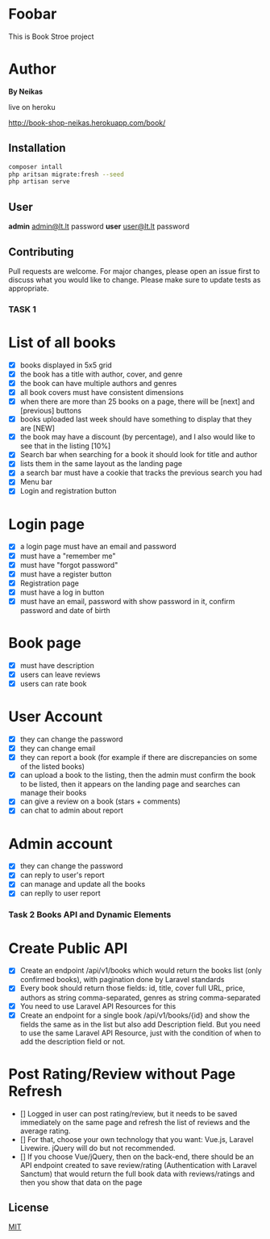 # Foobar

This is Book Stroe project

# Author

 **By Neikas**

live on heroku

http://book-shop-neikas.herokuapp.com/book/

## Installation

```bash
composer intall
php aritsan migrate:fresh --seed
php artisan serve
```
## User

**admin**
admin@lt.lt
password
**user**
user@lt.lt
password

## Contributing
Pull requests are welcome. For major changes, please open an issue first to discuss what you would like to change.
Please make sure to update tests as appropriate.

### TASK 1

# List of all books
- [x] books displayed in 5x5 grid
- [x] the book has a title with author, cover, and genre
- [x] the book can have multiple authors and genres
- [x] all book covers must have consistent dimensions
- [x] when there are more than 25 books on a page, there will be [next] and [previous] buttons
- [x] books uploaded last week should have something to display that they are [NEW]
- [x]  the book may have a discount (by percentage), and I also would like to see that in the listing [10%]
- [x] Search bar when searching for a book it should look for title and author
- [x] lists them in the same layout as the landing page
- [x] a search bar must have a cookie that tracks the previous search you had
- [x] Menu bar
- [x] Login and registration button

# Login page
- [x] a login page must have an email and password
- [x] must have a "remember me"
- [x] must have "forgot password"
- [x] must have a register button
- [x] Registration page
- [x] must have a log in button
- [x] must have an email, password with show password in it, confirm password and date of birth
# Book page
- [x] must have description
- [x] users can leave reviews
- [x] users can rate book
# User Account
- [x] they can change the password
- [x] they can change email
- [x] they can report a book (for example if there are discrepancies on some of the listed books)
- [x] can upload a book to the listing, then the admin must confirm the book to be listed, then it appears on the landing page and searches
can manage their books
- [x] can give a review on a book (stars + comments)
- [x] can chat to admin about report
# Admin account
- [x] they can change the password
- [x] can reply to user's report
- [x] can manage and update all the books
- [x] can replly to user report

### Task 2 Books API and Dynamic Elements

# Create Public API

- [x] Create an endpoint /api/v1/books which would return the books list (only confirmed books), with pagination done by Laravel standards
- [x] Every book should return those fields: id, title, cover full URL, price, authors as string comma-separated, genres as string comma-separated
- [x] You need to use Laravel API Resources for this
- [x] Create an endpoint for a single book /api/v1/books/{id} and show the fields the same as in the list but also add Description field. But you need to use the same Laravel API Resource, just with the condition of when to add the description field or not.

# Post Rating/Review without Page Refresh

- [] Logged in user can post rating/review, but it needs to be saved immediately on the same page and refresh the list of reviews and the average rating.
- [] For that, choose your own technology that you want: Vue.js, Laravel Livewire. jQuery will do but not recommended.
- [] If you choose Vue/jQuery, then on the back-end, there should be an API endpoint created to save review/rating (Authentication with Laravel Sanctum) that would return the full book data with reviews/ratings and then you show that data on the page 


## License
[MIT](https://choosealicense.com/licenses/mit/)